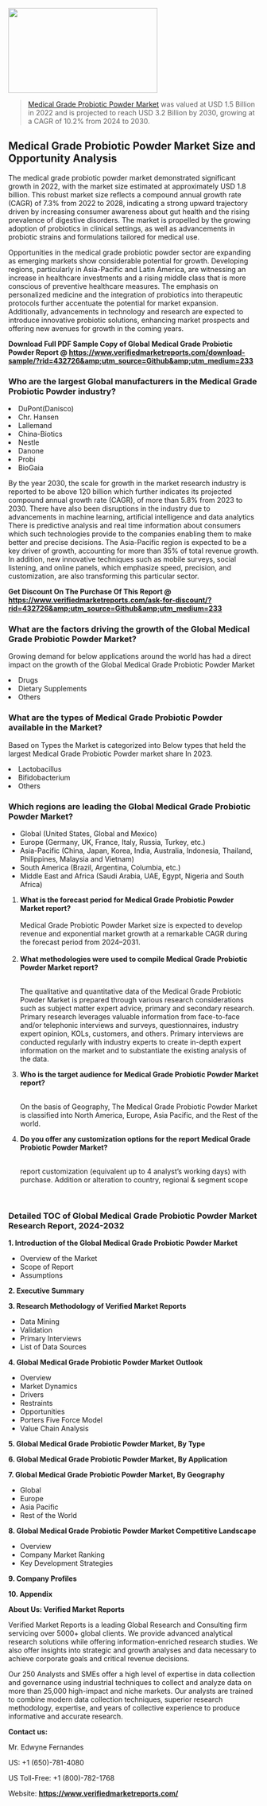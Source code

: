 <img src="https://ffe5etoiles.com/wp-content/uploads/2024/12/MST1-300x171.png" alt="" width="300" height="171" class="alignnone size-medium wp-image-20088" /><blockquote><p><p><a href="https://www.verifiedmarketreports.com/download-sample/?rid=432726&utm_source=Github&utm_medium=233" target="_blank">Medical Grade Probiotic Powder Market</a> was valued at USD 1.5 Billion in 2022 and is projected to reach USD 3.2 Billion by 2030, growing at a CAGR of 10.2% from 2024 to 2030.</p></blockquote><p><h2>Medical Grade Probiotic Powder Market Size and Opportunity Analysis</h2><p>The medical grade probiotic powder market demonstrated significant growth in 2022, with the market size estimated at approximately USD 1.8 billion. This robust market size reflects a compound annual growth rate (CAGR) of 7.3% from 2022 to 2028, indicating a strong upward trajectory driven by increasing consumer awareness about gut health and the rising prevalence of digestive disorders. The market is propelled by the growing adoption of probiotics in clinical settings, as well as advancements in probiotic strains and formulations tailored for medical use.</p><p>Opportunities in the medical grade probiotic powder sector are expanding as emerging markets show considerable potential for growth. Developing regions, particularly in Asia-Pacific and Latin America, are witnessing an increase in healthcare investments and a rising middle class that is more conscious of preventive healthcare measures. The emphasis on personalized medicine and the integration of probiotics into therapeutic protocols further accentuate the potential for market expansion. Additionally, advancements in technology and research are expected to introduce innovative probiotic solutions, enhancing market prospects and offering new avenues for growth in the coming years.</p></p><p class=""><strong>Download Full PDF Sample Copy of Global Medical Grade Probiotic Powder Report @ <a href="https://www.verifiedmarketreports.com/download-sample/?rid=432726&amp;utm_source=Github&amp;utm_medium=233" target="_blank">https://www.verifiedmarketreports.com/download-sample/?rid=432726&amp;utm_source=Github&amp;utm_medium=233</a></strong></p><h3 id="" class="">Who are the largest Global manufacturers in the Medical Grade Probiotic Powder industry?</h3><p><li>DuPont(Danisco)</li><li> Chr. Hansen</li><li> Lallemand</li><li> China-Biotics</li><li> Nestle</li><li> Danone</li><li> Probi</li><li> BioGaia</li></p><div class=""><div class="" dir="" data-message-author-role="" data-message-id="" data-message-model-slug=""><div class=""><div class=""><div class=""><div class="" dir="" data-message-author-role="" data-message-id="" data-message-model-slug=""><div class=""><div class=""><p>By the year 2030, the scale for growth in the market research industry is reported to be above 120 billion which further indicates its projected compound annual growth rate (CAGR), of more than 5.8% from 2023 to 2030. There have also been disruptions in the industry due to advancements in machine learning, artificial intelligence and data analytics There is predictive analysis and real time information about consumers which such technologies provide to the companies enabling them to make better and precise decisions. The Asia-Pacific region is expected to be a key driver of growth, accounting for more than 35% of total revenue growth. In addition, new innovative techniques such as mobile surveys, social listening, and online panels, which emphasize speed, precision, and customization, are also transforming this particular sector.</p><p><strong>Get Discount On The Purchase Of This Report @&nbsp; <a href="https://www.verifiedmarketreports.com/ask-for-discount/?rid=432726&amp;utm_source=Github&amp;utm_medium=233" target="_blank">https://www.verifiedmarketreports.com/ask-for-discount/?rid=432726&amp;utm_source=Github&amp;utm_medium=233</a></strong></p></div></div></div></div></div></div></div></div><h3 id="" class="">What are the factors driving the growth of the Global Medical Grade Probiotic Powder Market?</h3><p id="" class="">Growing demand for below applications around the world has had a direct impact on the growth of the Global Medical Grade Probiotic Powder Market</p><p id="" class=""><li>Drugs</li><li> Dietary Supplements</li><li> Others</li></p><h3 id="" class="">What are the types of Medical Grade Probiotic Powder available in the Market?</h3><p id="" class="">Based on Types the Market is categorized into Below types that held the largest Medical Grade Probiotic Powder market share In 2023.</p><p id="" class=""><li>Lactobacillus</li><li> Bifidobacterium</li><li> Others</li></p><h3 id="" class="">Which regions are leading the Global Medical Grade Probiotic Powder Market?</h3><ul><li>Global (United States, Global and Mexico)</li><li>Europe (Germany, UK, France, Italy, Russia, Turkey, etc.)</li><li>Asia-Pacific (China, Japan, Korea, India, Australia, Indonesia, Thailand, Philippines, Malaysia and Vietnam)</li><li>South America (Brazil, Argentina, Columbia, etc.)</li><li>Middle East and Africa (Saudi Arabia, UAE, Egypt, Nigeria and South Africa)</li></ul><p><ol><li><strong>What is the forecast period for Medical Grade Probiotic Powder Market report?<br /></strong><br /><span data-sheets-root="1" data-sheets-value="{&quot;1&quot;:2,&quot;2&quot;:&quot;XXXX size is expected to develop revenue and exponential market growth at a remarkable CAGR during the forecast period from 2024&ndash;2030.&quot;}" data-sheets-userformat="{&quot;2&quot;:12674,&quot;4&quot;:{&quot;1&quot;:2,&quot;2&quot;:16776960},&quot;10&quot;:2,&quot;11&quot;:0,&quot;15&quot;:&quot;Arial&quot;,&quot;16&quot;:12}">Medical Grade Probiotic Powder Market size is expected to develop revenue and exponential market growth at a remarkable CAGR during the forecast period from 2024&ndash;2031.</span><br /><br /></li><li><strong>What methodologies were used to compile Medical Grade Probiotic Powder Market report?<br /><br /></strong><p>The qualitative and quantitative data of the&nbsp;Medical Grade Probiotic Powder Market is prepared through various research considerations such as subject matter expert advice, primary and secondary research. Primary research leverages valuable information from face-to-face and/or telephonic interviews and surveys, questionnaires, industry expert opinion, KOLs, customers, and others. Primary interviews are conducted regularly with industry experts to create in-depth expert information on the market and to substantiate the existing analysis of the data.&nbsp;</p></li><li><strong>Who is the target audience for Medical Grade Probiotic Powder Market report?<br /><br /></strong><p>On the basis of Geography, The&nbsp;Medical Grade Probiotic Powder Market is classified into North America, Europe, Asia Pacific, and the Rest of the world.</p></li><li><strong>Do you offer any customization options for the report Medical Grade Probiotic Powder Market?<br /><br /></strong><p>report customization (equivalent up to 4 analyst&rsquo;s working days) with purchase. Addition or alteration to country, regional &amp; segment scope</p><p>&nbsp;</p></li></ol></p><h3 id="" class="">Detailed TOC of Global Medical Grade Probiotic Powder Market Research Report, 2024-2032</h3><p id="" class=""><strong>1. Introduction of the Global Medical Grade Probiotic Powder Market</strong></p><ul><li>Overview of the Market</li><li>Scope of Report</li><li>Assumptions</li></ul><p id="" class=""><strong>2. Executive Summary</strong></p><p id="" class=""><strong>3. Research Methodology of&nbsp;Verified Market Reports</strong></p><ul><li>Data Mining</li><li>Validation</li><li>Primary Interviews</li><li>List of Data Sources</li></ul><p id="" class=""><strong>4. Global Medical Grade Probiotic Powder Market Outlook</strong></p><ul><li>Overview</li><li>Market Dynamics</li><li>Drivers</li><li>Restraints</li><li>Opportunities</li><li>Porters Five Force Model</li><li>Value Chain Analysis</li></ul><p id="" class=""><strong>5. Global Medical Grade Probiotic Powder Market, By&nbsp;Type</strong></p><p id="" class=""><strong>6. Global Medical Grade Probiotic Powder Market, By Application</strong></p><p id="" class=""><strong>7. Global Medical Grade Probiotic Powder Market, By Geography</strong></p><ul><li>Global</li><li>Europe</li><li>Asia Pacific</li><li>Rest of the World</li></ul><p id="" class=""><strong>8. Global Medical Grade Probiotic Powder Market Competitive Landscape</strong></p><ul><li>Overview</li><li>Company Market Ranking</li><li>Key Development Strategies</li></ul><p id="" class=""><strong>9. Company Profiles</strong></p><p id="" class=""><strong>10. Appendix</strong></p><p id="" class=""><strong>About Us: Verified Market Reports</strong></p><p id="" class="">Verified Market Reports is a leading Global Research and Consulting firm servicing over 5000+ global clients. We provide advanced analytical research solutions while offering information-enriched research studies. We also offer insights into strategic and growth analyses and data necessary to achieve corporate goals and critical revenue decisions.</p><p id="" class="">Our 250 Analysts and SMEs offer a high level of expertise in data collection and governance using industrial techniques to collect and analyze data on more than 25,000 high-impact and niche markets. Our analysts are trained to combine modern data collection techniques, superior research methodology, expertise, and years of collective experience to produce informative and accurate research.</p><p id="" class=""><strong>Contact us:</strong></p><p id="" class="">Mr. Edwyne Fernandes</p><p id="" class="">US: +1 (650)-781-4080</p><p id="" class="">US Toll-Free: +1 (800)-782-1768</p><p id="" class="">Website: <a target="" data-test-app-aware-link=""><strong>https://www.verifiedmarketreports.com/</strong></a></p>
